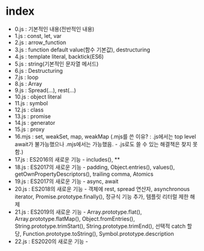 # index
- 0.js : 기본적인 내용(전반적인 내용)
- 1.js : const, let, var
- 2.js : arrow_function
- 3.js : function default value(함수 기본값), destructuring
- 4.js : template literal, backtick(ES6)
- 5.js : string(기본적인 문자열 메서드)
- 6.js : Destructuring
- 7.js : loop
- 8.js : Array
- 9.js : Spread(...), rest(...)
- 10.js : object literal
- 11.js : symbol
- 12.js : class
- 13.js : promise
- 14.js : generator
- 15.js : proxy
- 16.mjs : set, weakSet, map, weakMap (.mjs를 쓴 이유? : .js에서는 top level await가 불가능했으나 .mjs에서는 가능했음. - .js로도 쓸 수 있는 해결책은 찾지 못함.)
- 17.js : ES2016의 새로운 기능 - includes(), **
- 18.js : ES2017의 새로운 기능 - padding, Object.entries(), values(), getOwnPropertyDescriptors(), trailing comma, Atomics
- 19.js : ES2017의 새로운 기능 - async, await
- 20.js : ES2018의 새로운 기능 - 객체에 rest, spread 연산자, asynchronous iterator, Promise.prototype.finally(), 정규식 기능 추가, 템플릿 리터럴 제한 해제
- 21.js : ES2019의 새로운 기능 - Array.prototype.flat(), Array.prototype.flatMap(), Object.fromEntries(), String.prototype.trimStart(), String.prototype.trimEnd(), 선택적 catch 할당, Function.prototype.toString(), Symbol.prototype.description
- 22.js : ES2020의 새로운 기능 - 